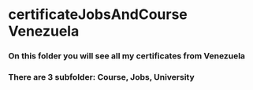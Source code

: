 
# certificateJobsAndCourse Venezuela

### On this folder you will see all my certificates from Venezuela

### There are 3 subfolder: Course, Jobs, University


